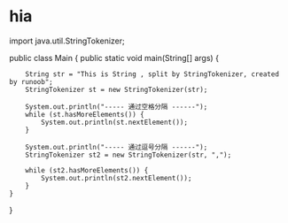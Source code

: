 # hia
import java.util.StringTokenizer;
 
public class Main {
    public static void main(String[] args) {
 
        String str = "This is String , split by StringTokenizer, created by runoob";
        StringTokenizer st = new StringTokenizer(str);
 
        System.out.println("----- 通过空格分隔 ------");
        while (st.hasMoreElements()) {
            System.out.println(st.nextElement());
        }
 
        System.out.println("----- 通过逗号分隔 ------");
        StringTokenizer st2 = new StringTokenizer(str, ",");
 
        while (st2.hasMoreElements()) {
            System.out.println(st2.nextElement());
        }
    }
}
